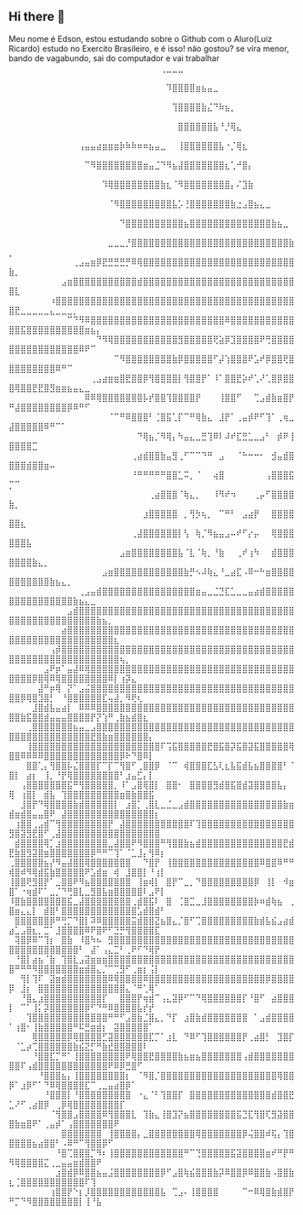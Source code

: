 ## Hi there 👋

Meu nome é Edson, estou estudando sobre o Github com o Aluro(Luiz Ricardo)
estudo no Exercito Brasileiro, e é isso!
não gostou? se vira menor, bando de vagabundo, sai do computador e vai trabalhar
⠀⠀⠀⠀⠀⠀⠀⠀⠀⠀⠀⠀⠀⠀⠀⠀⠀⠀⠀⠀⠀⠀⠀⠀⠀⠀⢀⣀⣀⣀⠀⠀⠀⠀⠀⠀⠀⠀⠀⠀⠀⠀⠀⠀⠀⠀⠀⠀⠀⠀⠀⠀⠀⠀⠀⠀⠀⠀⠀⠀⠀⠀⠀⠀⠀⠀⠀⠀⠀⠀⠀⠀⠀⠀⠀⠀
⠀⠀⠀⠀⠀⠀⠀⠀⠀⠀⠀⠀⠀⠀⠀⠀⠀⠀⠀⠀⠀⠀⠀⠀⠀⠀⠀⠹⣿⣿⣿⣿⣶⣦⣤⣀⠀⠀⠀⠀⠀⠀⠀⠀⠀⠀⠀⠀⠀⠀⠀⠀⠀⠀⠀⠀⠀⠀⠀⠀⠀⠀⠀⠀⠀⠀⠀⠀⠀⠀⠀⠀⠀⠀⠀⠀
⠀⠀⠀⠀⠀⠀⠀⠀⠀⠀⠀⠀⠀⠀⠀⠀⠀⠀⠀⠀⠀⠀⠀⠀⠀⠀⠀⠀⢹⣿⣿⣿⣿⣷⣌⠙⠷⣦⡀⠀⠀⠀⠀⠀⠀⠀⠀⠀⠀⠀⠀⠀⠀⠀⠀⠀⠀⠀⠀⠀⠀⠀⠀⠀⠀⠀⠀⠀⠀⠀⠀⠀⠀⠀⠀⠀
⠀⠀⠀⠀⠀⠀⠀⠀⠀⠀⠀⠀⠀⠀⠀⠀⠀⠀⠀⠀⠀⠀⠀⠀⠀⠀⠀⠀⠀⣿⣿⣿⣿⣿⣿⣧⠘⡘⢿⣄⠀⠀⠀⠀⠀⠀⠀⠀⠀⠀⠀⠀⠀⠀⠀⠀⠀⠀⠀⠀⠀⠀⠀⠀⠀⠀⠀⠀⠀⠀⠀⠀⠀⠀⠀⠀
⠀⠀⠀⠀⠀⠀⠀⠀⠀⠀⠀⠀⢠⣤⣤⣴⣶⣶⣶⡷⠷⠷⠶⠶⣦⣤⣀⠀⠀⢸⣿⣿⣿⣿⣿⣿⣧⠐⡈⢿⣆⠀⠀⠀⠀⠀⠀⠀⠀⠀⠀⠀⠀⠀⠀⠀⠀⠀⠀⠀⠀⠀⠀⠀⠀⠀⠀⠀⠀⠀⠀⠀⠀⠀⠀⠀
⠀⠀⠀⠀⠀⠀⠀⠀⠀⠀⠀⠀⠀⠉⠻⣿⣿⣿⣿⣿⣿⣿⣿⣶⣤⣈⠙⠻⣦⣼⣿⣿⣿⣿⣿⣿⣿⣆⢁⠚⣿⡄⠀⠀⠀⠀⠀⠀⠀⠀⠀⠀⠀⠀⠀⠀⠀⠀⠀⠀⠀⠀⠀⠀⠀⠀⠀⠀⠀⠀⠀⠀⠀⠀⠀⠀
⠀⠀⠀⠀⠀⠀⠀⠀⠀⠀⠀⠀⠀⠀⠀⠀⠹⢿⣿⣿⣿⣿⣿⣿⣿⣿⣷⣆⠈⠻⣿⣿⣿⣿⣿⣿⣿⣿⡄⠌⣹⣷⠀⠀⠀⠀⠀⠀⠀⠀⠀⠀⠀⠀⠀⠀⠀⠀⠀⠀⠀⠀⠀⠀⠀⠀⠀⠀⠀⠀⠀⠀⠀⠀⠀⠀
⠀⠀⠀⠀⠀⠀⠀⠀⠀⠀⠀⠀⠀⠀⠀⠀⠀⠈⠻⣿⣿⣿⣿⣿⣿⣿⣿⣿⣧⡡⢘⣿⣿⣿⣿⣿⣿⣿⣷⣐⣠⣿⣦⣄⣀⠀⠀⠀⠀⠀⠀⠀⠀⠀⠀⠀⠀⠀⠀⠀⠀⠀⠀⠀⠀⠀⠀⠀⠀⠀⠀⠀⠀⠀⠀⠀
⠀⠀⠀⠀⠀⠀⠀⠀⠀⠀⠀⠀⠀⠀⠀⠀⠀⠀⠀⠙⣿⣿⣿⣿⣿⣿⣿⣿⣿⣿⣦⣿⣿⣿⣿⣿⣿⣿⣿⣿⣿⣿⣿⣿⣿⣷⣦⣀⠀⠀⠀⠀⠀⠀⠀⠀⠀⠀⠀⠀⠀⠀⠀⠀⠀⠀⠀⠀⠀⠀⠀⠀⠀⠀⠀⠀
⠀⠀⠀⠀⠀⠀⠀⠀⠀⠀⠀⠀⠀⠀⠀⠀⠀⣀⣀⣀⡘⣿⣿⣿⣿⣿⣿⣿⣿⣿⣿⣿⣿⣿⣿⣿⣿⣿⣿⣿⣿⣿⣿⣿⣿⣿⣿⣿⣷⡀⠀⠀⠀⠀⠀⠀⠀⠀⠀⠀⠀⠀⠀⠀⠀⠀⠀⠀⠀⠀⠀⠀⠀⠀⠀⠀
⠀⠀⠀⠀⠀⠀⠀⠀⠀⠀⠀⢀⣠⣤⣶⡿⣟⣛⣛⣛⡛⠿⢿⣿⣿⣿⣿⣿⣿⣿⣿⣿⣿⣿⣿⣿⣿⣿⣿⣿⣿⣿⣿⣿⣿⣿⣿⣿⣿⣷⡀⠀⠀⠀⠀⠀⠀⠀⠀⠀⠀⠀⠀⠀⠀⠀⠀⠀⠀⠀⠀⠀⠀⠀⠀⠀
⠀⠀⠀⠀⠀⠀⠀⠀⠀⣠⣶⣿⣿⣿⣿⣿⣿⣿⣿⣿⣿⣿⣾⣿⣿⣿⣿⣿⣿⣿⣿⣿⣿⣿⣿⣿⣿⣿⣿⣿⣿⣿⣿⣿⣿⣿⣿⣿⣿⣿⣇⠀⠀⠀⠀⠀⠀⠀⠀⠀⠀⠀⠀⠀⠀⠀⠀⠀⠀⠀⠀⠀⠀⠀⠀⠀
⠀⠀⠀⠀⠀⠀⠀⠰⣿⣿⣿⣿⣿⣿⣿⣿⣿⣿⣿⣿⣿⣿⣿⣿⣿⣿⣿⣿⣿⣿⣿⣿⣿⣿⣿⣿⣿⣿⣿⣿⣿⣿⣿⣿⣿⣿⣿⣿⣿⣿⣟⣀⣀⣀⣀⣀⣄⣀⣀⣀⡀⠀⠀⠀⠀⠀⠀⠀⠀⠀⠀⠀⠀⠀⠀⠀
⠀⠀⠀⠀⠀⠀⠀⠀⠀⠀⠉⠙⠻⠿⣿⣿⣿⣿⣿⣿⣿⣿⣿⣿⣿⣿⣿⣿⣿⣿⣿⣿⣿⣿⣿⣿⣿⠿⣿⣿⣿⣿⣿⣿⣿⣿⣿⣿⣿⣿⣿⣯⣿⣿⣿⣿⣿⣿⣿⣿⣿⣿⣶⣦⡄⠀⠀⠀⠀⠀⠀⠀⠀⠀⠀⠀
⠀⠀⠀⠀⠀⠀⠀⠀⠀⠀⠀⠀⠀⠀⠀⠙⠻⢿⣿⣿⣿⣿⣿⣿⣿⣿⣿⣿⣿⣻⣿⣿⣿⣿⣿⢟⣵⡿⣹⣿⣿⣿⣿⠟⢛⣿⣿⣿⣿⣿⣿⣿⣿⣿⣿⣿⣿⣿⣿⣿⣿⠿⠟⠉⠀⠀⠀⠀⠀⠀⠀⠀⠀⠀⠀⠀
⠀⠀⠀⠀⠀⠀⠀⠀⠀⠀⠀⠀⠀⠀⠀⠀⠀⠀⠉⠻⣿⣿⣿⣿⣿⣿⣿⣿⣷⡿⣿⣿⣿⣿⣿⠋⡼⢱⣿⣿⣿⠟⣡⠞⡿⣿⣿⢟⣿⣿⣿⣿⣿⣿⣿⣿⣿⠿⠛⠉⠀⠀⠀⠀⠀⠀⠀⠀⠀⠀⠀⠀⠀⠀⠀⠀
⠀⠀⠀⠀⠀⠀⠀⠀⠀⠀⠀⠀⠀⠀⢀⣠⣴⣶⣶⣿⣟⣿⣿⡿⢻⣿⣿⣿⣿⡇⢻⣿⣿⡟⠁⠸⠁⣿⣿⣟⡵⠞⢁⠜⢁⣿⡿⣿⣿⣿⢿⣿⣿⣟⣟⣿⣻⣶⣶⣦⣤⣄⣀⠀⠀⠀⠀⠀⠀⠀⠀⠀⠀⠀⠀⠀
⠀⠀⠀⠀⠀⠀⠀⠀⠀⠀⠀⠀⠀⠿⠿⢿⣿⣿⣿⣿⣿⣿⣿⡧⡞⣿⣿⢹⣿⣿⣿⣿⡟⠀⠀⠀⢸⣿⣿⠋⠀⠀⢉⣠⣾⣷⣶⣿⡟⠛⣼⣿⣿⣿⣿⣿⣿⣿⣿⡿⠿⠛⠋⠀⠀⠀⠀⠀⠀⠀⠀⠀⠀⠀⠀⠀
⠀⠀⠀⠀⠀⠀⠀⠀⠀⠀⠀⠀⠀⠀⠀⠀⠀⠈⠉⠛⠿⣿⣿⣿⠃⢈⣿⣯⢁⡏⠉⠛⢿⣷⣄⠀⣸⡟⠁⢀⣤⡾⠟⠋⢹⠁⢀⢶⣀⣼⣿⣿⣿⣿⣿⠿⠛⠉⠁⠀⠀⠀⠀⠀⠀⠀⠀⠀⠀⠀⠀⠀⠀⠀⠀⠀
⠀⠀⠀⠀⠀⠀⠀⠀⠀⠀⠀⠀⠀⠀⠀⠀⠀⠀⠀⠀⠀⠀⠙⢿⣦⡈⠻⢿⡄⠳⣤⣄⣀⣛⢹⠿⠇⠼⠞⣏⣛⣁⣀⣠⠃⠀⡾⠟⢸⣿⣿⣿⣿⣉⠀⠀⠀⠀⠀⠀⠀⠀⠀⠀⠀⠀⠀⠀⠀⠀⠀⠀⠀⠀⠀⠀
⠀⠀⠀⠀⠀⠀⠀⠀⠀⠀⠀⠀⠀⠀⠀⠀⠀⠀⠀⠀⠀⢀⣴⣾⣿⣿⣷⣤⣻⢀⠋⠉⠉⠙⠛⠀⣠⠀⠀⠈⠓⠒⠒⠂⠀⣺⣤⣾⣿⣿⣿⣿⣾⣿⣿⣶⠤⠀⠀⠀⠀⠀⠀⠀⠀⠀⠀⠀⠀⠀⠀⠀⠀⠀⠀⠀
⠀⠀⠀⠀⠀⠀⠀⠀⠀⠀⠀⠀⠀⠀⠀⠀⠀⠀⠀⠀⠀⠘⠛⠛⠛⠛⠛⣿⣿⣁⠭⡀⠈⠀⠀⢴⣿⠀⠀⠀⠀⠀⠀⠀⢠⣿⣿⣿⣯⡉⠉⠀⠀⠀⠀⠀⠀⠀⠀⠀⠀⠀⠀⠀⠀⠀⠀⠀⠀⠀⠀⠀⠀⠀⠀⠀
⠀⠀⠀⠀⠀⠀⠀⠀⠀⠀⠀⠀⠀⠀⠀⠀⠀⠀⠀⠀⠀⠀⠀⠀⢀⣴⣿⣿⣿⠈⢷⣄⡀⠀⠀⠸⠻⠞⠲⠀⠀⠀⢀⡤⠋⣿⣿⣿⣿⣷⡀⠀⠀⠀⠀⠀⠀⠀⠀⠀⠀⠀⠀⠀⠀⠀⠀⠀⠀⠀⠀⠀⠀⠀⠀⠀
⠀⠀⠀⠀⠀⠀⠀⠀⠀⠀⠀⠀⠀⠀⠀⠀⠀⠀⠀⠀⠀⠀⠀⣰⣿⣿⣿⣿⣿⠀⡀⢻⡳⢦⡀⠀⠉⠛⠃⠀⣠⣴⡟⠀⠀⣿⣿⣿⣿⣿⣿⣆⠀⠀⠀⠀⠀⠀⠀⠀⠀⠀⠀⠀⠀⠀⠀⠀⠀⠀⠀⠀⠀⠀⠀⠀
⠀⠀⠀⠀⠀⠀⠀⠀⠀⠀⠀⠀⠀⠀⠀⠀⠀⠀⠀⠀⠀⢀⣼⣿⣿⣿⣿⣿⣿⡇⢣⠀⢷⡈⠻⣦⣤⣠⠤⠞⠋⡔⡤⠀⠀⢿⣿⣿⣿⣿⣿⣿⣧⠀⠀⠀⠀⠀⠀⠀⠀⠀⠀⠀⠀⠀⠀⠀⠀⠀⠀⠀⠀⠀⠀⠀
⠀⠀⠀⠀⠀⠀⠀⠀⠀⠀⠀⠀⠀⠀⠀⠀⠀⠀⠀⣠⣶⣿⣿⣿⣿⣿⣿⣿⣿⣧⠈⣇⠈⢷⡀⠘⣷⠀⠀⢀⠞⢰⠳⠀⠀⣾⣿⣿⣿⣿⣿⣿⣿⣷⣄⡀⠀⠀⠀⠀⠀⠀⠀⠀⠀⠀⠀⠀⠀⠀⠀⠀⠀⠀⠀⠀
⠀⠀⠀⠀⠀⠀⠀⠀⠀⠀⠀⠀⠀⠀⠀⠀⣠⣶⣿⣿⣿⣿⣿⣿⣿⣿⣿⣿⣿⣿⣷⡛⠢⠼⢷⣄⠘⣀⣴⣏⠠⠿⠒⠓⣶⣿⣿⣿⣿⣿⣿⣿⣿⣿⣿⣿⣷⣦⣄⡀⠀⠀⠀⠀⠀⠀⠀⠀⠀⠀⠀⠀⠀⠀⠀⠀
⠀⠀⠀⠀⠀⠀⠀⠀⠀⠀⠀⠀⢀⣠⣤⣾⣿⣿⣿⣿⣿⣿⣿⣿⣿⣿⣿⣿⣿⣿⣿⣿⣶⣤⣀⣈⣙⣏⣁⣀⣀⣤⣴⣾⣿⣿⣿⣿⣿⣿⣿⣿⣿⣿⣿⣿⣿⣿⣿⣿⣷⣦⣄⣀⠀⠀⠀⠀⠀⠀⠀⠀⠀⠀⠀⠀
⠀⠀⠀⠀⠀⠀⠀⠀⠀⠀⣠⣾⣿⣿⣿⣿⣿⣿⣿⣿⣿⣿⣿⣿⣿⣿⣿⣿⣿⣿⣿⣿⣿⣿⣿⣿⣿⣿⣿⣿⣿⣿⣿⣿⣿⣿⣿⣿⣿⣿⣿⣿⣿⣿⣿⣿⣿⣿⣿⣿⣿⣿⣿⣿⣷⣦⡀⠀⠀⠀⠀⠀⠀⠀⠀⠀
⠀⠀⠀⠀⠀⠀⠀⠀⠀⣴⣿⣿⣿⣿⣿⣿⣿⣿⣿⣿⣿⣿⣿⣿⣿⣿⣿⣿⣿⣿⣿⣿⣿⣿⣿⣿⣿⣿⣿⣿⣿⣿⣿⣿⣿⣿⣿⣿⣿⣿⣿⣿⣿⣿⣿⣿⣿⣿⣿⣿⣿⣿⣿⣿⣿⣿⣿⣆⠀⠀⠀⠀⠀⠀⠀⠀
⠀⠀⠀⠀⠀⠀⠀⢠⡾⣿⣿⣿⣿⣿⣿⣿⣿⣿⣿⣿⣿⣿⣿⣿⣿⣿⣿⣿⣿⣿⣿⣿⣿⣿⣿⣿⣿⣿⣿⣿⣿⣿⣿⣿⣿⣿⣿⣿⣿⣿⣿⣿⣿⣿⣿⣿⣿⣿⣿⣿⣿⣿⣿⣿⣿⣿⣿⣿⢦⡀⠀⠀⠀⠀⠀⠀
⠀⠀⠀⠀⠀⠀⣠⠟⡶⠁⣤⣼⠿⢿⣿⣿⣿⣿⣿⣿⣿⣿⣿⣿⣿⣿⣿⣿⣿⣿⣿⣿⣿⣿⣿⣿⣿⣿⣿⣿⣿⣿⣿⣿⣿⣿⣿⣿⣿⣿⣿⣿⣿⡿⣿⢿⠿⢿⣿⣿⣿⣿⣿⣿⣿⣿⠿⡇⢰⡽⣄⠀⠀⠀⠀⠀
⠀⠀⠀⠀⠀⣼⠛⡶⢿⠀⡝⠁⣠⣬⣿⣿⣿⣿⣿⣿⣿⣿⣿⣿⣿⣿⣿⣿⣿⣿⣿⣿⣿⣿⣿⣿⣿⣿⣿⣿⣿⣿⣿⣿⣿⣿⣿⣿⣿⣿⣿⡿⢿⣿⣹⣿⡃⠀⠘⣿⣿⣿⣿⣿⣿⣏⢤⣼⡀⠻⢟⢆⠀⠀⠀⠀
⠀⠀⠀⠀⣸⣿⣾⣧⣤⣴⡇⠀⠿⠿⠿⣿⣿⣿⣿⣿⣿⣿⣿⣿⣿⣿⣿⣿⣿⣿⣿⣿⣿⣿⣿⣿⣿⣿⣿⣿⣿⣿⣿⣿⣿⣿⣿⣿⣿⣿⣿⣷⣯⣿⣿⣾⣤⣤⣤⣿⣿⣿⣿⡟⡝⢱⠛⢀⣷⣦⣾⣿⣆⠀⠀⠀
⠀⠀⠀⢀⣿⣿⣿⣿⣿⣿⣿⣦⣤⣀⣠⣿⣿⣿⣿⣿⣿⣿⣿⣿⣿⣿⣿⣿⣿⣿⣿⣿⣿⣿⣿⣿⣿⣿⣿⣿⣿⣿⣿⣿⣿⣿⣿⣿⣿⣿⣿⣿⣿⣿⣿⣿⣿⣿⣿⣿⣿⣿⣿⣟⣿⣷⣶⣿⣿⣿⣿⣿⣿⡄⠀⠀
⠀⠀⠀⢸⣿⣿⣿⣿⣿⣿⣿⣿⣿⣿⣿⣿⣿⣿⣿⣿⣿⣿⣿⣿⣿⣿⠏⢩⣯⣿⣿⣿⣿⣿⣟⣿⣯⣿⡽⣯⣿⣽⣯⣿⣿⣿⣿⣿⢿⣿⣿⠿⠿⠿⠿⣿⣿⣿⣿⣿⣿⣿⣿⣿⣿⣿⣿⣿⡿⠗⠙⣿⠿⡇⠀⠀
⠀⠀⠀⣿⣿⢁⡄⢻⣿⣿⡧⣌⣿⣿⣿⡏⠉⡏⠉⢻⣿⠋⢀⣿⣿⡿⠀⠈⠉⠀⢾⣿⣿⣿⣏⣣⢇⣆⣧⣯⣾⣧⣦⣿⣿⣿⣿⠃⠈⣿⡇⠀⣴⡆⠀⢸⡀⠘⡟⢿⣿⣿⣿⣿⣿⣿⣿⣿⠃⣰⣤⣋⡄⡇⠀⠀
⠀⠀⢠⣿⣿⣿⣿⣿⣿⣿⣯⠛⢻⣿⣿⣿⣿⣿⡀⠸⠁⣠⣿⢿⣿⡇⠀⣿⣿⠂⠀⣿⣿⣿⣿⣻⣾⣿⣯⣿⣾⣽⣿⣿⣿⣿⣧⡄⠀⢿⠀⢰⣿⡇⠀⣾⣧⠀⢹⣿⣿⣿⣿⣿⣿⣿⣿⣿⣶⣿⣷⣿⣿⣯⠀⠀
⠀⠀⣸⣿⡟⠙⢿⣿⣿⣿⣿⣷⣾⣿⣿⣿⣿⣿⡇⠀⣰⣿⡁⢀⣿⣇⣀⣈⣀⣠⣾⣿⣿⣿⣿⣿⣿⣿⣿⣿⣿⣿⣿⣿⣿⣿⣿⣷⣶⣾⣶⣾⣿⣤⣤⣿⠟⠀⣼⣿⣿⣿⣿⣿⣿⣿⣿⣿⣿⣿⣿⣿⣿⣿⡆⠀
⠀⢰⣿⣿⢀⣠⣾⠉⢻⣿⣿⣿⣿⣿⣿⣿⣿⡟⠀⣼⣿⣿⣿⣿⣿⣿⣿⣿⣿⣿⣿⠏⢹⣿⣿⣿⣿⣿⣿⣿⣿⣿⣿⣿⣿⣿⣿⣿⣿⣻⣿⣽⣻⣟⣿⠋⢀⣼⣿⣿⣿⣿⣿⣿⣿⣿⣿⣿⣿⣿⣿⣿⣿⣿⣿⠀
⠀⣾⣿⣿⣿⣿⢿⡁⣰⣿⣿⣿⣿⣿⣿⣿⣿⣀⣼⣿⣿⠟⠻⣿⣿⣿⠛⢻⣿⣿⣷⣦⣾⣿⣿⣿⣿⣿⣿⣿⣿⣿⣿⣿⣿⣿⣿⣟⣾⣟⣷⣿⣻⣽⣿⣶⣿⣿⣿⣿⣿⣿⣿⡿⠛⠛⠉⢹⠁⠈⣁⣸⡄⢻⠿⡆
⢀⣿⣿⣿⣿⣿⣦⡜⠻⣤⣼⣿⣿⢿⣿⣿⣿⣿⣿⣿⣿⠀⠀⠙⣿⡟⠀⢸⣿⣿⣿⣿⣿⣿⣿⣿⣿⣿⣿⣿⣿⣿⣿⠿⣿⣿⠿⠛⠛⢾⣿⠾⠻⢿⣾⣯⣷⣿⣿⣿⣿⣿⠟⣡⣾⣶⠀⢾⠀⣸⣿⣿⡇⠘⢰⡇
⢸⣿⣿⢟⣻⣿⡟⠁⣀⣿⣿⠟⠻⣦⣿⣿⣿⣿⣿⣿⣿⠀⢸⣶⢾⡇⠀⣿⡟⠉⣀⡀⠙⣿⣿⣿⣿⣿⣿⣿⣿⣿⡿⠀⢸⡇⠀⠺⣶⣿⠁⠐⢶⣾⠏⠁⣀⡈⠙⢛⣿⣇⣀⣻⣿⣧⣶⣿⣿⣿⣿⣿⠇⣠⠟⡇
⠸⣿⣷⣿⣿⣿⣿⣿⣿⣿⣯⣀⣼⣿⣿⣿⣿⣿⣿⣿⣿⢀⣾⣿⣯⠇⠀⣿⠀⢈⣿⣉⣀⣸⣿⣿⣿⣿⣿⣿⣿⣿⡷⠶⣾⢷⣦⠀⢀⣿⣶⣄⣄⡇⠀⣾⣿⠃⣿⣿⣿⣿⣿⣿⣿⣿⣿⣿⣿⣿⣿⣡⣾⣿⣾⠃
⠀⣿⣿⣿⣿⣿⣿⡿⠛⢛⡉⠙⣿⡇⠽⠿⣿⣿⣿⣿⣿⣭⣾⣿⣿⣝⣦⣿⣄⡈⣿⠋⢉⣿⣿⣿⣿⣿⣿⣿⣿⣿⣷⣾⣧⣮⣠⣴⣾⣴⣁⣠⣿⣆⡀⣉⠁⣸⣿⣿⣿⣿⠿⠟⣿⠟⠋⣙⡛⢻⣿⣿⣿⣿⣏⠀
⠀⢽⣿⡿⠿⠉⢹⡆⠀⣿⣷⠀⠸⣿⠳⠦⠀⣻⣿⣿⣿⣿⣿⣿⣿⣿⣿⣿⣿⣿⣿⣿⣿⣿⣿⣿⣿⣿⣿⣿⣿⣿⣿⣿⣿⣿⣿⣿⣿⣿⣿⣿⣿⣿⣿⣿⣿⣿⣿⣿⣿⠃⠀⣼⠁⢠⣄⣉⠃⢀⠟⠋⠙⢿⡟⠀
⠀⠘⣿⡇⣴⣦⠈⣷⠀⢹⣿⣇⣠⣽⣶⣶⣶⣿⣿⣿⣿⣿⣿⣿⣿⣿⣿⣿⣿⣿⣿⣿⣿⣿⣿⣿⣿⣿⣿⣿⣿⣿⣿⣿⣿⣿⣿⣿⣿⣿⠛⠛⠛⠻⣿⣿⣿⣿⣿⣿⣿⣶⣾⣿⣄⡈⠉⢉⣻⠋⢀⣶⡆⢨⡇⠀
⠀⠀⢻⡇⢹⠏⠀⣽⣶⣾⣿⣿⣿⣿⣿⣿⣿⠿⢿⣿⣿⣿⣿⠿⣿⣿⣿⣿⣿⣿⣿⣿⣿⣿⣿⣿⣿⣿⣿⣿⣿⣿⣿⣿⡿⣿⣿⣿⣿⡿⠀⣸⡆⠀⣿⣿⣿⣿⣿⣿⣿⣿⣿⣿⣿⣿⣿⣿⣿⣄⠈⠛⢁⢿⠁⠀
⠀⠀⠘⣿⣄⣰⣿⣿⣿⣿⣿⣿⣿⣿⣿⣿⡏⠀⠀⣿⣿⣿⡟⢶⣾⠉⢠⣄⣽⡿⠋⠉⠙⢿⣿⣿⣿⣿⣿⣿⡏⠘⣿⠋⠀⣴⣿⣿⣿⡇⠀⠉⠁⢸⡅⡽⣿⣿⣿⣿⣿⣿⡿⠋⠙⠛⠿⣿⣿⣿⣿⣧⡞⡞⠀⠀
⠀⠀⠀⢹⣿⣿⣿⣿⣿⣿⣿⣿⣿⣿⣿⣿⣿⠛⠛⠋⣠⣿⣷⣈⣿⣄⡀⠙⡏⠀⣰⣿⣷⣾⣿⣿⣿⣿⣿⣿⣿⠀⠁⣠⣾⣿⣿⣿⣿⠁⢰⣿⠂⢸⣷⣿⣿⣿⣿⣿⠛⠯⣛⣶⣾⡆⠀⣽⣿⣿⣿⣿⣿⠁⠀⠀
⠀⠀⠀⠀⢿⣿⣿⣿⣿⣿⡿⢿⣿⣿⣿⣿⣋⣽⣿⣿⣿⣿⣿⣿⣏⡉⠁⣰⣇⠀⠙⠿⠋⢹⣿⣿⣿⣿⣿⣿⡟⢀⣴⣿⡃⠀⣹⣿⡏⠀⠈⣁⡴⢉⣿⣿⣿⣿⣿⣿⣷⣮⣝⡋⠛⣷⣞⣿⣿⣿⣿⣿⠇⠀⠀⠀
⠀⠀⠀⠀⠘⣿⣿⣏⡉⠛⠁⢸⣿⣿⣿⣿⣿⣿⣿⣿⠟⢿⣿⣿⣟⣿⣿⣿⣿⣷⣦⣶⣦⣿⣿⣿⣿⣿⣿⣿⢠⣾⣿⣿⣿⣿⣿⣿⣿⣿⣿⠏⢠⣾⣿⣿⣿⣿⣿⣿⣿⣿⣿⣿⣿⣿⠟⠿⡿⣛⣿⠋⠀⠀⠀⠀
⠀⠀⠀⠀⠀⠘⣿⣿⣿⣦⡄⢸⣿⣿⣿⣿⣿⣿⣿⣿⡆⠀⠈⠻⣿⡈⣿⣿⣿⣿⣿⣿⣿⣿⣿⣿⣿⣿⣿⣿⣿⣿⣿⣿⣿⣿⢿⣿⣿⡿⠁⣰⡿⠋⠁⠙⠿⢿⣿⣿⣿⣿⣏⠉⢀⣀⣤⣴⣿⡿⠁⠀⠀⠀⠀⠀
⠀⠀⠀⠀⠀⠀⠘⣿⣿⣿⡇⠘⣿⣿⣿⣿⣿⣿⣿⣿⣿⠀⠐⣄⠈⠃⢹⣿⣿⡏⠀⣿⣿⣿⣿⣿⣿⣿⣿⣿⣿⣿⣿⣿⣿⣾⣿⣿⣟⣁⠜⠋⢀⣴⣿⡿⠀⢀⡿⢿⣿⣿⣿⣿⣿⣿⣿⣿⡏⠀⠀⠀⠀⠀⠀⠀
⠀⠀⠀⠀⠀⠀⠀⠈⢻⣿⣿⣠⣿⣿⣿⣿⠿⢻⣿⣿⣿⣇⠀⢹⣷⣄⢸⣿⣹⡝⣦⣿⣿⣿⣿⣿⣿⣿⣿⣯⣙⣏⢻⣿⢏⣻⣽⣿⣿⣿⣷⣶⣿⠟⠁⢀⣤⡾⠁⢠⣿⣿⣿⣿⣿⣿⣿⠟⠀⠀⠀⠀⠀⠀⠀⠀
⠀⠀⠀⠀⠀⠀⠀⠀⠀⣿⣿⣿⣿⣿⣿⣿⠀⢸⣿⣿⣿⣿⡄⣀⣿⣿⣿⣿⣿⣿⣿⣿⢿⣿⣿⣿⣿⣿⣿⣿⡿⢬⣿⣿⠾⢯⡄⢹⣿⣿⣿⣿⣿⣦⣴⣿⣿⠃⠠⠿⠛⠉⢻⣿⣿⡿⠋⠀⠀⠀⠀⠀⠀⠀⠀⠀
⠀⠀⠀⠀⠀⠀⠀⠀⠘⣿⢉⣿⣿⣿⡉⠻⠆⢸⣿⣿⣿⣿⣿⣿⣿⣿⣿⣿⣿⣿⠛⠉⢙⣿⣿⣿⣿⣿⣯⣽⣿⣿⣿⣿⣶⠞⠛⡟⠛⠻⢿⣿⣿⣿⣿⣍⢀⣀⣤⣤⣶⣾⣿⣿⠟⠀⠀⠀⠀⠀⠀⠀⠀⠀⠀⠀
⠀⠀⠀⠀⠀⠀⠀⠀⣰⣿⣾⡿⠿⣿⣿⣦⣤⣨⣿⣿⣿⣿⣿⣿⣿⣿⡿⠋⣠⣿⢷⣮⣿⣿⣿⣷⡽⠿⣿⣿⡿⠿⣿⣿⣷⠠⣿⣿⣷⣆⢈⣿⣿⣿⣿⣿⣿⣿⣿⣿⣿⣿⠏⢹⠀⠀⠀⠀⠀⠀⠀⠀⠀⠀⠀⠀
⠀⠀⠀⠀⠀⠀⠀⢰⣿⣿⡟⠑⡆⡸⣿⣿⣿⣿⣿⣿⣿⣿⣿⣿⣿⣿⣧⠀⢉⣠⠄⢸⣿⣿⣿⣿⠀⠀⠀⠀⠉⠒⠿⢿⣿⣷⣾⣿⡟⠛⡉⠙⠻⣿⣿⣿⣿⣿⣿⣿⣿⡇⢸⠘⣧⠀⠀⠀⠀⠀⠀⠀⠀⠀⠀⠀
